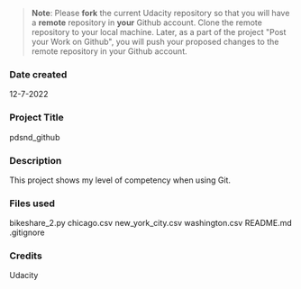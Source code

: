 >**Note**: Please **fork** the current Udacity repository so that you will have a **remote** repository in **your** Github account. Clone the remote repository to your local machine. Later, as a part of the project "Post your Work on Github", you will push your proposed changes to the remote repository in your Github account.

### Date created
12-7-2022

### Project Title
pdsnd_github

### Description
This project shows my level of competency when using Git. 

### Files used
bikeshare_2.py
chicago.csv
new_york_city.csv
washington.csv
README.md
.gitignore

### Credits
Udacity

